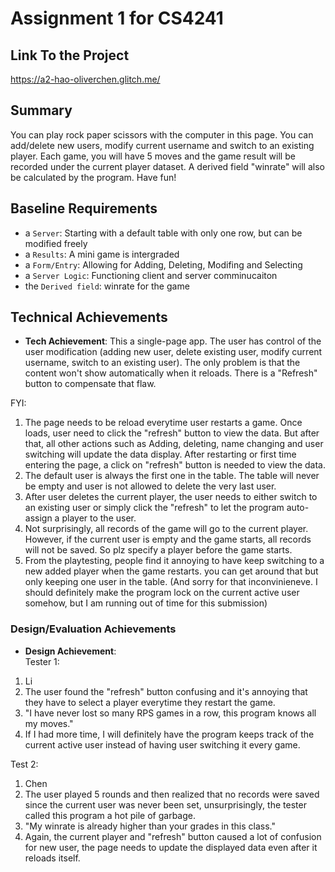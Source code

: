 # Assignment 1 for CS4241    
Link To the Project
---
https://a2-hao-oliverchen.glitch.me/

Summary
---
You can play rock paper scissors with the computer in this page. You can add/delete new users, modify current username and switch to an existing player. Each game, you will have 5 moves and the game result will be recorded under the current player dataset. A derived field "winrate" will also be calculated by the program. Have fun!  


Baseline Requirements
---
- a `Server`: Starting with a default table with only one row, but can be modified freely
- a `Results`: A mini game is intergraded
- a `Form/Entry`: Allowing for Adding, Deleting, Modifing and Selecting
- a `Server Logic`: Functioning client and server comminucaiton
- the `Derived field`: winrate for the game


## Technical Achievements
- **Tech Achievement**: This a single-page app. The user has control of the user modification (adding new user, delete existing user, modify current username, switch to an existing user). The only problem is that the content won't show automatically when it reloads. There is a "Refresh" button to compensate that flaw.

FYI: 
1. The page needs to be reload everytime user restarts a game. Once loads, user need to click the "refresh" button to view the data. But after that, all other actions such as Adding, deleting, name changing and user switching will update the data display. After restarting or first time entering the page, a click on "refresh" button is needed to view the data.
2. The default user is always the first one in the table. The table will never be empty and user is not allowed to delete the very last user.
3. After user deletes the current player, the user needs to either switch to an existing user or simply click the "refresh" to let the program auto-assign a player to the user.
4. Not surprisingly, all records of the game will go to the current player. However, if the current user is empty and the game starts, all records will not be saved. So plz specify a player before the game starts.
5. From the playtesting, people find it annoying to have keep switching to a new added player when the game restarts. you can get around that but only keeping one user in the table. (And sorry for that inconvinieneve. I should definitely make the program lock on the current active user somehow, but I am running out of time for this submission)


### Design/Evaluation Achievements
- **Design Achievement**:   
Tester 1:
1. Li
2. The user found the "refresh" button confusing and it's annoying that they have to select a player everytime they restart the game.
3. "I have never lost so many RPS games in a row, this program knows all my moves."
4. If I had more time, I will definitely have the program keeps track of the current active user instead of having user switching it every game.

Test 2:
1. Chen
2. The user played 5 rounds and then realized that no records were saved since the current user was never been set, unsurprisingly, the tester called this program a hot pile of garbage.
3. "My winrate is already higher than your grades in this class."
4. Again, the current player and "refresh" button caused a lot of confusion for new user, the page needs to update the displayed data even after it reloads itself.
